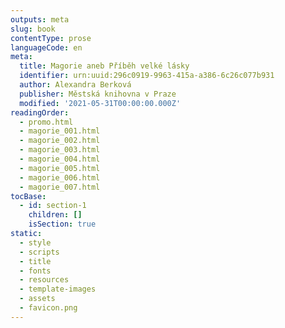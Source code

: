```yaml
---
outputs: meta
slug: book
contentType: prose
languageCode: en
meta:
  title: Magorie aneb Příběh velké lásky
  identifier: urn:uuid:296c0919-9963-415a-a386-6c26c077b931
  author: Alexandra Berková
  publisher: Městská knihovna v Praze
  modified: '2021-05-31T00:00:00.000Z'
readingOrder:
  - promo.html
  - magorie_001.html
  - magorie_002.html
  - magorie_003.html
  - magorie_004.html
  - magorie_005.html
  - magorie_006.html
  - magorie_007.html
tocBase:
  - id: section-1
    children: []
    isSection: true
static:
  - style
  - scripts
  - title
  - fonts
  - resources
  - template-images
  - assets
  - favicon.png
---
```

